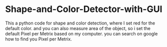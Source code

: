 # Shape-and-Color-Detector-with-GUI
This a python code for shape and color detection, where I set red for the default color. 
and you can also measure area of the object, so i set the default Pixel per Metrix based on my computer. 
you can search on google how to find you Pixel per Metrix.
